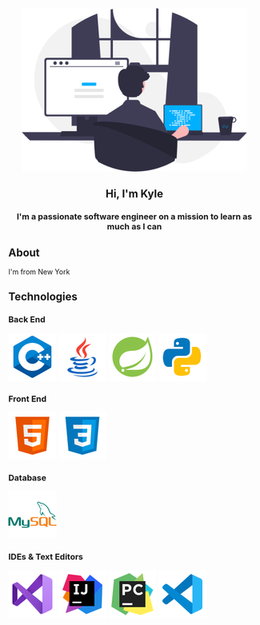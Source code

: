 <div id="header" align="center">
    <img src="images/programmer.svg" width="450px" alt="programmer">
    <h2>Hi, I'm Kyle</h2>
</div>

<h3 align="center">I'm a passionate software engineer on a mission to learn as much as I can</h3>

## About
I'm from New York

## Technologies
### Back End
<img src="images/logos/c++.svg"> <img src="images/logos/java.svg"> <img src="images/logos/spring.svg"> <img src="images/logos/python.svg">

### Front End
<img src="images/logos/html.svg"> <img src="images/logos/css.svg">

### Database
<img src="images/logos/mysql.svg">

### IDEs & Text Editors
<img src="images/logos/visualstudio.svg"> <img src="images/logos/intellij.svg"> <img src="images/logos/pycharm.svg"> <img src="images/logos/vscode.svg">


